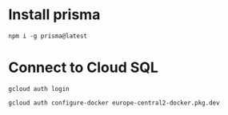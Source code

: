 # Install prisma

`npm i -g prisma@latest`

# Connect to Cloud SQL

`gcloud auth login`

`gcloud auth configure-docker europe-central2-docker.pkg.dev`
